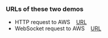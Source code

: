 ### URLs of these two demos
* HTTP request to AWS&nbsp;&nbsp;&nbsp;
  [URL](https://chenjy96.github.io/testMqttPlot/httpreq.html)
* WebSocket request to AWS&nbsp;&nbsp;&nbsp;
  [URL](https://chenjy96.github.io/testMqttPlot/websocketreq.html)
